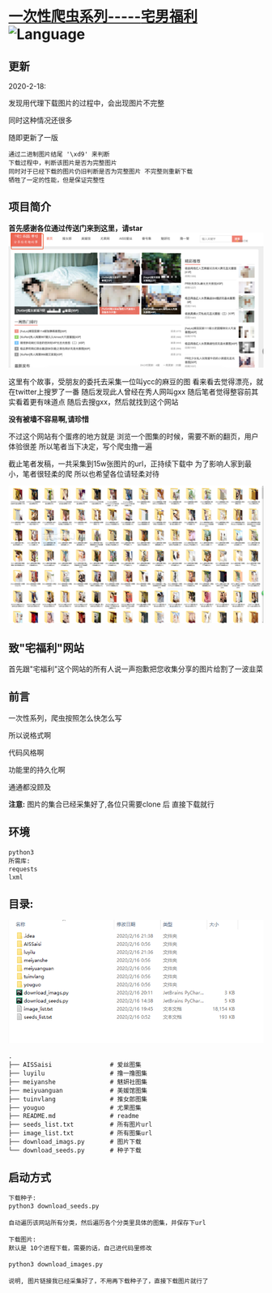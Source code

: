 # [一次性爬虫系列-----**宅男福利**]()![Language](https://img.shields.io/badge/language-Python3-orange.svg)

## 更新

2020-2-18:

发现用代理下载图片的过程中，会出现图片不完整
    
同时这种情况还很多
    
随即更新了一版

    通过二进制图片结尾 '\xd9' 来判断
    下载过程中，判断该图片是否为完整图片
    同时对于已经下载的图片仍旧判断是否为完整图片 不完整则重新下载
    牺牲了一定的性能，但是保证完整性


## 项目简介

**首先感谢各位通过传送门来到这里，请star**
![图一][1]

这里有个故事，受朋友的委托去采集一位叫ycc的麻豆的图
看来看去觉得漂亮，就在twitter上搜罗了一番
随后发现此人曾经在秀人网叫gxx
随后笔者觉得整容前其实看着更有味道点
随后去搜gxx，然后就找到这个网站

**没有被墙不容易啊,请珍惜**

不过这个网站有个蛋疼的地方就是
浏览一个图集的时候，需要不断的翻页，用户体验很差
所以笔者当下决定，写个爬虫撸一遍

截止笔者发稿，一共采集到15w张图片的url，正持续下载中
为了影响人家到最小，笔者很轻柔的爬
所以也希望各位请轻柔对待

![示例][3]

## 致"宅福利"网站
   
首先跟"宅福利"这个网站的所有人说一声抱歉把您收集分享的图片给割了一波韭菜

## 前言

一次性系列，爬虫按照怎么快怎么写

所以说格式啊

代码风格啊

功能里的持久化啊

通通都没顾及

**注意:** 图片的集合已经采集好了,各位只需要clone 后 直接下载就行

## 环境

    python3
    所需库:
    requests
    lxml
   
   
## 目录:
![目录][2]

    .
    ├── AISSaisi                # 爱丝图集
    ├── luyilu                  # 撸一撸图集
    ├── meiyanshe               # 魅妍社图集
    ├── meiyuanguan             # 美媛馆图集
    ├── tuinvlang               # 推女郎图集
    ├── youguo                  # 尤果图集
    ├── README.md               # readme
    ├── seeds_list.txt          # 所有图片url
    ├── image_list.txt          # 所有图集url
    ├── download_imags.py       # 图片下载
    └── download_seeds.py       # 种子下载 
   
## 启动方式

    下载种子:
    python3 download_seeds.py
    
    自动遍历该网站所有分类，然后遍历各个分类里具体的图集，并保存下url
    
    下载图片:
    默认是 10个进程下载，需要的话，自己进代码里修改
    
    python3 download_images.py
    
    说明, 图片链接我已经采集好了，不用再下载种子了，直接下载图片就行了
    

[1]: ./tool/1.png
[2]: ./tool/3.png
[3]: ./tool/2.png


